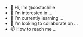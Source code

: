 - 👋 Hi, I’m @costachille
- 👀 I’m interested in ...
- 🌱 I’m currently learning ...
- 💞️ I’m looking to collaborate on ...
- 📫 How to reach me ...

<!---
costachille/costachille is a ✨ special ✨ repository because its `README.md` (this file) appears on your GitHub profile.
You can click the Preview link to take a look at your changes.
--->
